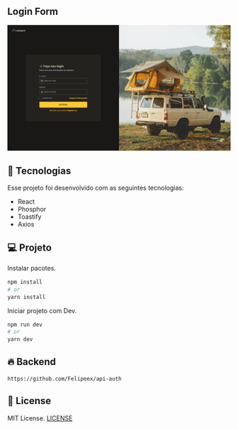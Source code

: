 ## Login Form

![alt text](https://github.com/Felipeex/login-form/blob/master/project%20image/web.png?raw=true)

## 🚀 Tecnologias

Esse projeto foi desenvolvido com as seguintes tecnologias:

- React
- Phosphor
- Toastify
- Axios

## 💻 Projeto

Instalar pacotes.

```sh
npm install
# or
yarn install
```

Iniciar projeto com Dev.

```sh
npm run dev
# or
yarn dev
```
## 🔥 Backend

```sh
https://github.com/Felipeex/api-auth
```

## 📝 License
MIT License. [LICENSE](LICENCE.md)
